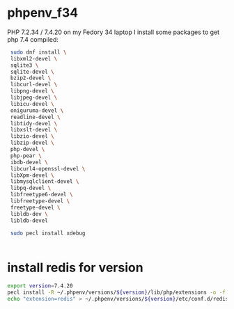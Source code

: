 # phpenv_f34
PHP 7.2.34 / 7.4.20
on my Fedory 34 laptop I install some packages to get php 7.4 compiled:

```bash
 sudo dnf install \
 libxml2-devel \
 sqlite3 \
 sqlite-devel \
 bzip2-devel \
 libcurl-devel \
 libpng-devel \
 libjpeg-devel \
 libicu-devel \
 oniguruma-devel \
 readline-devel \
 libtidy-devel \
 libxslt-devel \
 libzio-devel \
 libzip-devel \
 php-devel \
 php-pear \
 ibdb-devel \
 libcurl4-openssl-devel \
 libXpm-devel \
 libmysqlclient-devel \
 libpq-devel \
 libfreetype6-devel \
 libfreetype-devel \
 freetype-devel \
 libldb-dev \
 libldb-devel

 sudo pecl install xdebug
 
```
# install redis for version
```bash
export version=7.4.20
pecl install -R ~/.phpenv/versions/${version}/lib/php/extensions -o -f redis
echo "extension=redis" > ~/.phpenv/versions/${version}/etc/conf.d/redis.ini
```

